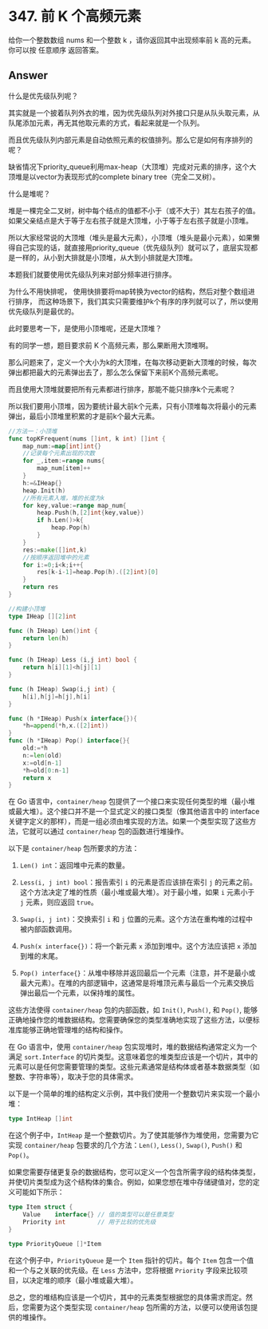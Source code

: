 # 347. 前 K 个高频元素

给你一个整数数组 nums 和一个整数 k ，请你返回其中出现频率前 k 高的元素。你可以按 任意顺序 返回答案。

## Answer

什么是优先级队列呢？

其实就是一个披着队列外衣的堆，因为优先级队列对外接口只是从队头取元素，从队尾添加元素，再无其他取元素的方式，看起来就是一个队列。

而且优先级队列内部元素是自动依照元素的权值排列。那么它是如何有序排列的呢？

缺省情况下priority_queue利用max-heap（大顶堆）完成对元素的排序，这个大顶堆是以vector为表现形式的complete binary tree（完全二叉树）。

什么是堆呢？

堆是一棵完全二叉树，树中每个结点的值都不小于（或不大于）其左右孩子的值。 如果父亲结点是大于等于左右孩子就是大顶堆，小于等于左右孩子就是小顶堆。

所以大家经常说的大顶堆（堆头是最大元素），小顶堆（堆头是最小元素），如果懒得自己实现的话，就直接用priority_queue（优先级队列）就可以了，底层实现都是一样的，从小到大排就是小顶堆，从大到小排就是大顶堆。

本题我们就要使用优先级队列来对部分频率进行排序。

为什么不用快排呢， 使用快排要将map转换为vector的结构，然后对整个数组进行排序， 而这种场景下，我们其实只需要维护k个有序的序列就可以了，所以使用优先级队列是最优的。

此时要思考一下，是使用小顶堆呢，还是大顶堆？

有的同学一想，题目要求前 K 个高频元素，那么果断用大顶堆啊。

那么问题来了，定义一个大小为k的大顶堆，在每次移动更新大顶堆的时候，每次弹出都把最大的元素弹出去了，那么怎么保留下来前K个高频元素呢。

而且使用大顶堆就要把所有元素都进行排序，那能不能只排序k个元素呢？

所以我们要用小顶堆，因为要统计最大前k个元素，只有小顶堆每次将最小的元素弹出，最后小顶堆里积累的才是前k个最大元素。

```go
//方法一：小顶堆
func topKFrequent(nums []int, k int) []int {
    map_num:=map[int]int{}
    //记录每个元素出现的次数
    for _,item:=range nums{
        map_num[item]++
    }
    h:=&IHeap{}
    heap.Init(h)
    //所有元素入堆，堆的长度为k
    for key,value:=range map_num{
        heap.Push(h,[2]int{key,value})
        if h.Len()>k{
            heap.Pop(h)
        }
    }
    res:=make([]int,k)
    //按顺序返回堆中的元素
    for i:=0;i<k;i++{
        res[k-i-1]=heap.Pop(h).([2]int)[0]
    }
    return res
}

//构建小顶堆
type IHeap [][2]int

func (h IHeap) Len()int {
    return len(h)
}

func (h IHeap) Less (i,j int) bool {
    return h[i][1]<h[j][1]
}

func (h IHeap) Swap(i,j int) {
    h[i],h[j]=h[j],h[i]
}

func (h *IHeap) Push(x interface{}){
    *h=append(*h,x.([2]int))
}
func (h *IHeap) Pop() interface{}{
    old:=*h
    n:=len(old)
    x:=old[n-1]
    *h=old[0:n-1]
    return x
}
```

在 Go 语言中，`container/heap` 包提供了一个接口来实现任何类型的堆（最小堆或最大堆）。这个接口并不是一个显式定义的接口类型（像其他语言中的 interface 关键字定义的那样），而是一组必须由堆实现的方法。如果一个类型实现了这些方法，它就可以通过 `container/heap` 包的函数进行堆操作。

以下是 `container/heap` 包所要求的方法：

1. `Len() int`：返回堆中元素的数量。

2. `Less(i, j int) bool`：报告索引 `i` 的元素是否应该排在索引 `j` 的元素之前。这个方法决定了堆的性质（最小堆或最大堆）。对于最小堆，如果 `i` 元素小于 `j` 元素，则应返回 `true`。

3. `Swap(i, j int)`：交换索引 `i` 和 `j` 位置的元素。这个方法在重构堆的过程中被内部函数调用。

4. `Push(x interface{})`：将一个新元素 `x` 添加到堆中。这个方法应该把 `x` 添加到堆的末尾。

5. `Pop() interface{}`：从堆中移除并返回最后一个元素（注意，并不是最小或最大元素）。在堆的内部逻辑中，这通常是将堆顶元素与最后一个元素交换后弹出最后一个元素，以保持堆的属性。

这些方法使得 `container/heap` 包的内部函数，如 `Init()`, `Push()`, 和 `Pop()`, 能够正确地操作您的堆数据结构。您需要确保您的类型准确地实现了这些方法，以便标准库能够正确地管理堆的结构和操作。

在 Go 语言中，使用 `container/heap` 包实现堆时，堆的数据结构通常定义为一个满足 `sort.Interface` 的切片类型。这意味着您的堆类型应该是一个切片，其中的元素可以是任何您需要管理的类型。这些元素通常是结构体或者基本数据类型（如整数、字符串等），取决于您的具体需求。

以下是一个简单的堆的结构定义示例，其中我们使用一个整数切片来实现一个最小堆：

```go
type IntHeap []int
```

在这个例子中，`IntHeap` 是一个整数切片。为了使其能够作为堆使用，您需要为它实现 `container/heap` 包要求的几个方法：`Len()`, `Less()`, `Swap()`, `Push()` 和 `Pop()`。

如果您需要存储更复杂的数据结构，您可以定义一个包含所需字段的结构体类型，并使切片类型成为这个结构体的集合。例如，如果您想在堆中存储键值对，您的定义可能如下所示：

```go
type Item struct {
    Value    interface{} // 值的类型可以是任意类型
    Priority int         // 用于比较的优先级
}

type PriorityQueue []*Item
```

在这个例子中，`PriorityQueue` 是一个 `Item` 指针的切片。每个 `Item` 包含一个值和一个与之关联的优先级。在 `Less` 方法中，您将根据 `Priority` 字段来比较项目，以决定堆的顺序（最小堆或最大堆）。

总之，您的堆结构应该是一个切片，其中的元素类型根据您的具体需求而定。然后，您需要为这个类型实现 `container/heap` 包所需的方法，以便可以使用该包提供的堆操作。